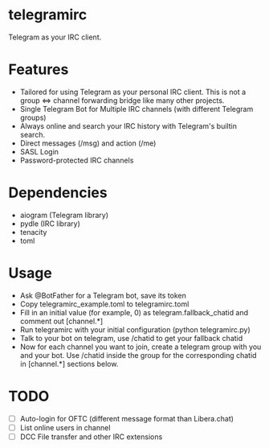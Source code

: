 telegramirc
===========

Telegram as your IRC client.

Features
========

- Tailored for using Telegram as your personal IRC client. This is not a group <=> channel forwarding bridge like many other projects.
- Single Telegram Bot for Multiple IRC channels (with different Telegram groups)
- Always online and search your IRC history with Telegram's builtin search.
- Direct messages (/msg) and action (/me)
- SASL Login
- Password-protected IRC channels

Dependencies
============

- aiogram (Telegram library)
- pydle (IRC library)
- tenacity
- toml

Usage
=====

- Ask @BotFather for a Telegram bot, save its token
- Copy telegramirc_example.toml to telegramirc.toml
- Fill in an initial value (for example, 0) as telegram.fallback_chatid and comment out [channel.*]
- Run telegramirc with your initial configuration (python telegramirc.py)
- Talk to your bot on telegram, use /chatid to get your fallback chatid
- Now for each channel you want to join, create a telegram group with you and your bot. Use /chatid inside the group for the corresponding chatid in [channel.*] sections below.

TODO
====

- [ ] Auto-login for OFTC (different message format than Libera.chat)
- [ ] List online users in channel
- [ ] DCC File transfer and other IRC extensions
